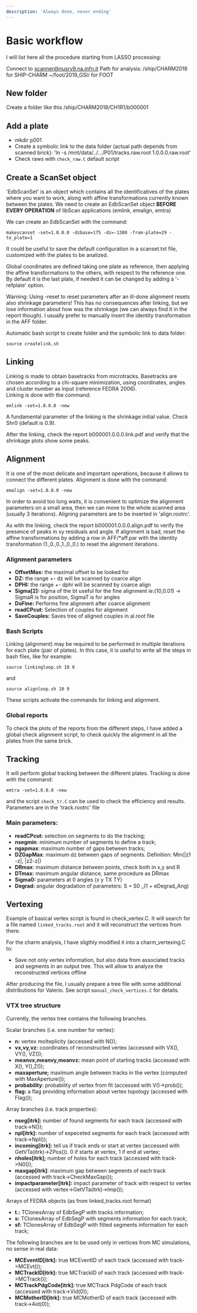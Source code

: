 ```yaml
---
description: 'Always done, never ending'
---
```


# Basic workflow

I will list here all the procedure starting from LASSO processing:

Connect to scanner@nusrv9.na.infn.it Path for analysis: /ship/CHARM2018 for SHIP-CHARM ~/foot/2019\_GSI/ for FOOT

## New folder

Create a folder like this /ship/CHARM2018/CH1R1/b000001 

## Add a plate

* mkdir p001
* Create a symbolic link to the data folder \(actual path depends from scanned brick\): 'ln -s /mnt/data/../.../P01/tracks.raw.root 1.0.0.0.raw.root'
* Check raws with `check_raw.C` default script

## Create a ScanSet object

'EdbScanSet' is an object which contains all the identificatives of the plates where you want to work, along with affine transformations currently known between the plates. We need to create an EdbScanSet object **BEFORE EVERY OPERATION** of libScan applications \(emlink, emalign, emtra\)

We can create an EdbScanSet with the command:

`makescanset -set=1.0.0.0 -dzbase=175 -dz=-1300 -from-plate=29 -to_plate=1`

It could be useful to save the default configuration in a scanset.txt file, customized with the plates to be analized.

Global coordinates are defined taking one plate as reference, then applying the affine transformations to the others, with respect to the reference one. By default it is the last plate, if needed it can be changed by adding a '-refplate' option.

Warning: Using -reset to reset parameters after an ill-done alignment resets also shrinkage parameters! This has no consequences after linking, but we lose information about how was the shrinkage \(we can always find it in the report though\). I usually prefer to manually insert the identity transformation in the AFF folder.

Automatic bash script to create folder and the symbolic link to data folder:

`source createlink.sh`

## Linking

Linking is made to obtain basetracks from microtracks. Basetracks are chosen according to a chi-square minimization, using coordinates, angles and cluster number as input \(reference FEDRA 2006\).  
Linking is done with the command:

`emlink -set=1.0.0.0 -new`

A fundamental parameter of the linking is the shrinkage initial value. Check Shr0 \(default is 0.9\).

After the linking, check the report b000001.0.0.0.link.pdf and verify that the shrinkage plots show some peaks.

## Alignment

It is one of the most delicate and important operations, because it allows to connect the different plates. Alignment is done with the command:

`emalign -set=1.0.0.0 -new`

In order to avoid too long waits, it is convenient to optimize the alignment parameters on a small area, then we can move to the whole scanned area \(usually 3 iterations\). Aligning parameters are to be inserted in 'align.rootrc'.

As with the linking, check the report b000001.0.0.0.align.pdf to verify the presence of peaks in xy residuals and angle. If alignment is bad, reset the affine transformations by adding a row in AFF/\*aff.par with the identity transformation \(1.,0.,0.,1.,0.,0.\) to reset the alignment iterations. 

### Alignment parameters

* **OffsetMax:** the maximal offset to be looked for
* **DZ:** the range +- dz will be scanned by coarce align
* **DPHI:** the range +- dphi will be scanned by coarce align
* **Sigma\[2\]:** sigma of the bt useful for the fine alignment ie:\(10,0.01\) -&gt; SigmaR is for position, SigmaT is for angles
* **DoFine:** Performs fine alignment after coarce alignment
* **readCPcut:** Selection of couples for alignment
* **SaveCouples:** Saves tree of aligned couples in al.root file

### Bash Scripts

Linking \(alignment\) may be required to be performed in multiple iterations for each plate \(pair of plates\). In this case, it is useful to write all the steps in bash files, like for example:

`source linkingloop.sh 10 9`

and

`source alignloop.sh 10 9`

These scripts activate the commands for linking and alignment.

### Global reports

To check the plots of the reports from the different steps, I have added a global check alignment script, to check quickly the alignment in all the plates from the same brick.

## Tracking

It will perform global tracking between the different plates. Tracking is done with the command:

`emtra -set=1.0.0.0 -new`

and the script `check_tr.C` can be used to check the efficiency and results. Parameters are in the 'track.rootrc' file

### Main parameters:

* **readCPcut:** selection on segments to do the tracking;
* **nsegmin**: minimum number of segments to define a track;
* **ngapmax**: maximum number of gaps between tracks;
* **DZGapMax**: maximum dz between gaps of segments. Definition: Min\(\|z1 -z\|, \|z2-z\|\)
* **DRmax**: maximum distance between points, check both in x,y and R
* **DTmax:** maximum angular distance, same procedure as DRmax
* **Sigma0:** parameters at 0 angles \(x y TX TY\)
* **Degrad:** angular degradation of parameters: S = S0 _\(1 + eDegrad_Ang\)

## Vertexing

Example of basical vertex script is found in check\_vertex.C. It will search for a file named `linked_tracks.root` and it will reconstruct the vertices from there. 

For the charm analysis, I have sligthly modified it into a charm\_vertexing.C to:

* Save not only vertex information, but also data from associated tracks and segments in an output tree. This will allow to analyze the reconstructed vertices offline

After producing the file, I usually prepare a tree file with some additional distributions for Valerio. See script `manual_check_vertices.C` for details.

### VTX tree structure

Currently, the vertex tree contains the following branches.

Scalar branches \(i.e. one number for vertex\):

* **n:** vertex molteplicity \(accessed with N\(\)\);
* **vx,vy,vz:** coordinates of reconstructed vertex \(accessed with VX\(\), VY\(\), VZ\(\)\);
* **meanvx,meanvy,meanvz:** mean point of starting tracks \(accessed with X\(\), Y\(\),Z\(\)\);
* **maxaperture;** maximum angle between tracks in the vertex \(computed with MaxAperture\(\)\);
* **probability**: probability of vertex from fit \(accessed with V\(\)-&gt;prob\(\)\);
* **flag:** a flag providing information about vertex topology \(accessed with Flag\(\)\);

Array branches \(i.e. track properties\):

* **nseg\[itrk\]:** number of found segments for each track \(accessed with track-&gt;N\(\)\);
* **npl\[itrk\]:** number of expeceted segments for each track \(accessed with track-&gt;Npl\(\)\);
* **incoming\[itrk\]:** tell us if track ends or start at vertex \(accessed with GetVTa\(itrk\)-&gt;ZPos\(\)\). 0 if starts at vertex, 1 if end at vertex;
* **nholes\[itrk\];** number of holes for each track \(accessed with track-&gt;N0\(\)\);
* **maxgap\[itrk\]**: maximum gap between segments of each track \(accessed with track-&gt;CheckMaxGap\(\)\);
* **impactparameter\[itrk\]:** impact parameter of track with respect to vertex \(accessed with vertex-&gt;GetVTa\(itrk\)-&gt;Imp\(\)\);

Arrays of FEDRA objects \(as from linked\_tracks.root format\)

* **t.:** TClonesArray of EdbSegP with tracks information;
* **s:** TClonesArray of EdbSegP with segments information for each track;
* **sf:**  TClonesArray of EdbSegP with fitted segments information for each track;

The following branches are to be used only in vertices from MC simulations, no sense in real data:

* **MCEventID\[itrk\]:** true MCEventID of each track \(accessed with track-&gt;MCEvt\(\)\);
* **MCTrackID\[itrk\]:** true MCTrackID of each track \(accessed with track-&gt;MCTrack\(\)\);
* **MCTrackPdgCode\[itrk\]:** true MCTrack PdgCode of each track \(accessed with track-&gt;Vid\(0\)\);
* **MCMotherID\[itrk\]:** true MCMotherID of each track \(accessed with track-&gt;Aid\(0\)\); 



